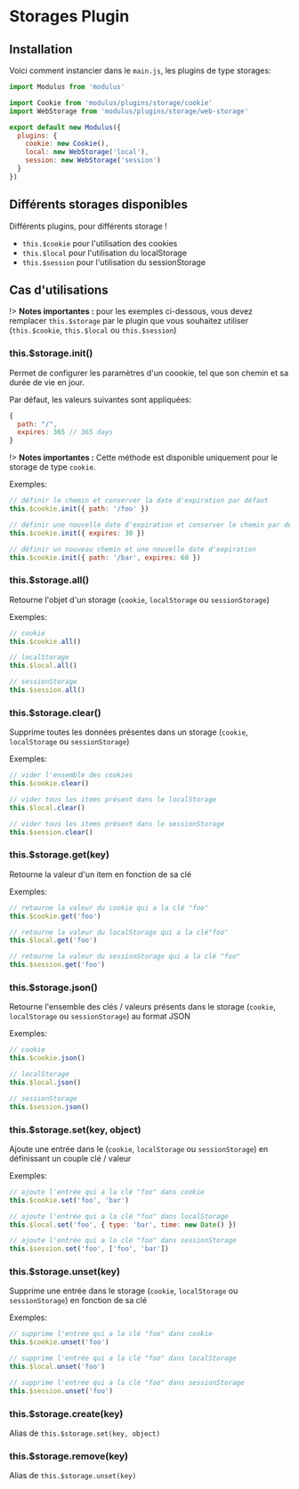 # Storages Plugin

## Installation

Voici comment instancier dans le `main.js`, les plugins de type storages:

```js
import Modulus from 'modulus'

import Cookie from 'modulus/plugins/storage/cookie'
import WebStorage from 'modulus/plugins/storage/web-storage'

export default new Modulus({
  plugins: {
    cookie: new Cookie(),
    local: new WebStorage('local'),
    session: new WebStorage('session')
  }
})
```


## Différents storages disponibles

Différents plugins, pour différents storage !

- `this.$cookie` pour l'utilisation des cookies
- `this.$local` pour l'utilisation du localStorage
- `this.$session` pour l'utilisation du sessionStorage


## Cas d'utilisations

!> **Notes importantes :** pour les exemples ci-dessous, vous devez remplacer `this.$storage` par le plugin que vous souhaitez utiliser (`this.$cookie`, `this.$local` ou `this.$session`)


### this.$storage.init()

Permet de configurer les paramètres d'un coookie, tel que son chemin et sa durée de vie en jour. 

Par défaut, les valeurs suivantes sont appliquées: 
```js
{
  path: "/",
  expires: 365 // 365 days
}
```

!> **Notes importantes :** Cette méthode est disponible uniquement pour le storage de type `cookie`.

Exemples:

```js
// définir le chemin et conserver la date d'expiration par défaut
this.$cookie.init({ path: '/foo' })

// définir une nouvelle date d'expiration et conserver le chemin par défaut
this.$cookie.init({ expires: 30 })

// définir un nouveau chemin et une nouvelle date d'expiration
this.$cookie.init({ path: '/bar', expires: 60 })
```


### this.$storage.all()

Retourne l'objet d'un storage (`cookie`, `localStorage` ou `sessionStorage`)

Exemples:

```js
// cookie
this.$cookie.all()

// localStorage
this.$local.all()

// sessionStorage
this.$session.all()
```


### this.$storage.clear()

Supprime toutes les données présentes dans un storage (`cookie`, `localStorage` ou `sessionStorage`)

Exemples:

```js
// vider l'ensemble des cookies
this.$cookie.clear()

// vider tous les items présent dans le localStorage
this.$local.clear()

// vider tous les items présent dans le sessionStorage
this.$session.clear()
```


### this.$storage.get(key)

Retourne la valeur d'un item en fonction de sa clé

Exemples:

```js
// retourne la valeur du cookie qui a la clé "foo"
this.$cookie.get('foo')

// retourne la valeur du localStorage qui a la clé"foo"
this.$local.get('foo')

// retourne la valeur du sessionStorage qui a la clé "foo"
this.$session.get('foo')
```


### this.$storage.json()

Retourne l'ensemble des clés / valeurs présents dans le storage (`cookie`, `localStorage` ou `sessionStorage`) au format JSON

Exemples:

```js
// cookie
this.$cookie.json()

// localStorage
this.$local.json()

// sessionStorage
this.$session.json()
```


### this.$storage.set(key, object)

Ajoute une entrée dans le (`cookie`, `localStorage` ou `sessionStorage`) en définissant un couple clé / valeur

Exemples:

```js
// ajoute l'entrée qui a la clé "foo" dans cookie
this.$cookie.set('foo', 'bar')

// ajoute l'entrée qui a la clé "foo" dans localStorage
this.$local.set('foo', { type: 'bar', time: new Date() })

// ajoute l'entrée qui a la clé "foo" dans sessionStorage
this.$session.set('foo', ['foo', 'bar'])
```


### this.$storage.unset(key)

Supprime une entrée dans le storage (`cookie`, `localStorage` ou `sessionStorage`) en fonction de sa clé

Exemples:

```js
// supprime l'entrée qui a la clé "foo" dans cookie
this.$cookie.unset('foo')

// supprime l'entrée qui a la clé "foo" dans localStorage
this.$local.unset('foo')

// supprime l'entrée qui a la clé "foo" dans sessionStorage
this.$session.unset('foo')
```


### this.$storage.create(key)

Alias de `this.$storage.set(key, object)` 


### this.$storage.remove(key)

Alias de `this.$storage.unset(key)` 
